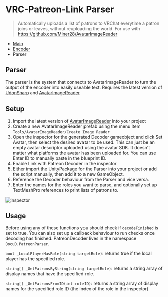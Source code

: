 # VRC-Patreon-Link Parser
> Automatically uploads a list of patrons to VRChat everytime a patron joins or leaves, without reuploading the world. For use with https://github.com/Miner28/AvatarImageReader

- [Main](../README.md)
- [Encoder](../encoder/README.md)
- Parser

## Parser
The parser is the system that connects to AvatarImageReader to turn the output of the encoder into easily useable text. Requires the latest version of [UdonSharp](https://github.com/MerlinVR/UdonSharp) and [AvatarImageReader](https://github.com/Miner28/AvatarImageReader)

## Setup
1. Import the latest version of [AvatarImageReader](https://github.com/Miner28/AvatarImageReader) into your project
2. Create a new AvatarImageReader prefab using the menu item `Tools/AvatarImageReader/Create Image Reader`
3. Open the inspector for the generated Decoder gameobject and click Set Avatar, then select the desired avatar to be used. This can just be an empty avatar descriptor uploaded using the avatar SDK. It doesn't matter what platforms the avatar has been uploaded for. You can use Enter ID to manually paste in the blueprint ID.
4. Enable Link with Patreon Decoder in the inspector
5. Either import the UnityPackage for the Parser into your project or add the script manually, then add it to a new GameObject.
6. Reference the Decoder behaviour from the Parser and vice versa.
7. Enter the names for the roles you want to parse, and optionally set up TextMeshPro references to print lists of patrons to.

![inspector](https://user-images.githubusercontent.com/24632962/149590785-aef83a29-9f83-407f-bbf7-89a4bf13cf9c.png)

## Usage
Before using any of these functions you should check if `decodeFinished` is set to true. You can also set up a callback behaviour to run checks once decoding has finished.
PatreonDecoder lives in the namespace `BocuD.PatreonParser`.

`bool _LocalPlayerHasRole(string targetRole)`: returns true if the local player has the specified role.

`string[] _GetPatronsByString(string targetRole)`: returns a string array of display names that have the specified role.

`string[] _GetPatronsFromID(int roleID)`: returns a string array of display names for the specified role ID (the index of the role in the inspector)
